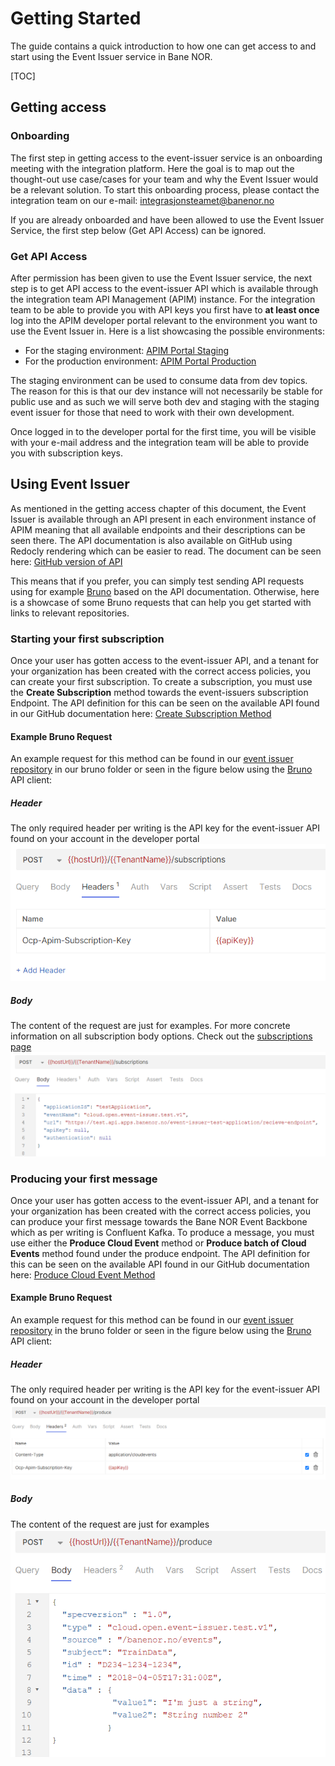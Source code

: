 # Getting Started

The guide contains a quick introduction to how one can get access to and start using the Event Issuer service in Bane NOR.

[TOC]

## Getting access

### Onboarding

The first step in getting access to the event-issuer service is an onboarding meeting with the integration platform. Here the goal is to map out the thought-out use case/cases for your team and why the Event Issuer would be a relevant solution. To start this onboarding process, please contact the integration team on our e-mail: <integrasjonsteamet@banenor.no>

If you are already onboarded and have been allowed to use the Event Issuer Service, the first step below (Get API Access) can be ignored.

### Get API Access

After permission has been given to use the Event Issuer service, the next step is to get API access to the event-issuer API which is available through the integration team API Management (APIM) instance. For the integration team to be able to provide you with API keys you first have to **at least once** log into the APIM developer portal relevant to the environment you want to use the Event Issuer in. Here is a list showcasing the possible environments:

- For the staging environment: [APIM Portal Staging](https://test.api-portal.apps.banenor.no )
- For the production environment: [APIM Portal Production](https://api-portal.banenor.no/)

The staging environment can be used to consume data from dev topics. The reason for this is that our dev instance will not necessarily be stable for public use and as such we will serve both dev and staging with the staging event issuer for those that need to work with their own development.

Once logged in to the developer portal for the first time, you will be visible with your e-mail address and the integration team will be able to provide you with subscription keys.

## Using Event Issuer

As mentioned in the getting access chapter of this document, the Event Issuer is available through an API present in each environment instance of APIM meaning that all available endpoints and their descriptions can be seen there. The API documentation is also available on GitHub using Redocly rendering which can be easier to read. The document can be seen here: [GitHub version of API](https://bane-nor.github.io/event-issuer/apis/v1/)

This means that if you prefer, you can simply test sending API requests using for example [Bruno](https://www.usebruno.com/) based on the API documentation. Otherwise, here is a showcase of some Bruno requests that can help you get started with links to relevant repositories.

### Starting your first subscription

Once your user has gotten access to the event-issuer API, and a tenant for your organization has been created with the correct access policies, you can create your first subscription. To create a subscription, you must use the **Create Subscription** method towards the event-issuers subscription Endpoint. The API definition for this can be seen on the available API found in our GitHub documentation here: [Create Subscription Method](https://bane-nor.github.io/event-issuer/apis/v1/redoc-ebfe90c5.html#tag/Subscriptions/operation/createSubscription)

#### Example Bruno Request

An example request for this method can be found in our [event issuer repository](https://github.com/Bane-NOR/event-issuer?tab=readme-ov-file) in our bruno folder or seen in the figure below using the [Bruno](https://www.usebruno.com/) API client:

##### Header

The only required header per writing is the API key for the event-issuer API found on your account in the developer portal
![image.png](../img/getting-started/Create-Subscription-Bruno-header.png)

##### Body

The content of the request are just for examples. For more concrete information on all subscription body options. Check out the [subscriptions page](/docs/user-guides/subscriptions.md)
 ![image.png](../img/getting-started/Create-Subscription-Bruno-body.png)

### Producing your first message

Once your user has gotten access to the event-issuer API, and a tenant for your organization has been created with the correct access policies, you can produce your first message towards the Bane NOR Event Backbone which as per writing is Confluent Kafka. To produce a message, you must use either the **Produce Cloud Event** method or **Produce batch of Cloud Events**  method found under the produce endpoint. The API definition for this can be seen on the available API found in our GitHub documentation here: [Produce Cloud Event Method](https://bane-nor.github.io/event-issuer/apis/v1/redoc-ebfe90c5.html#tag/Produce/operation/produce)

#### Example Bruno Request

An example request for this method can be found in our [event issuer repository](https://github.com/Bane-NOR/event-issuer?tab=readme-ov-file) in the bruno folder or seen in the figure below using the [Bruno](https://www.usebruno.com/) API client:

##### Header

The only required header per writing is the API key for the event-issuer API found on your account in the developer portal
![image.png](../img/getting-started/Produce-Event-Bruno-header.png)

##### Body

The content of the request are just for examples
![image.png](../img/getting-started/Produce-Event-Bruno-body.png)
